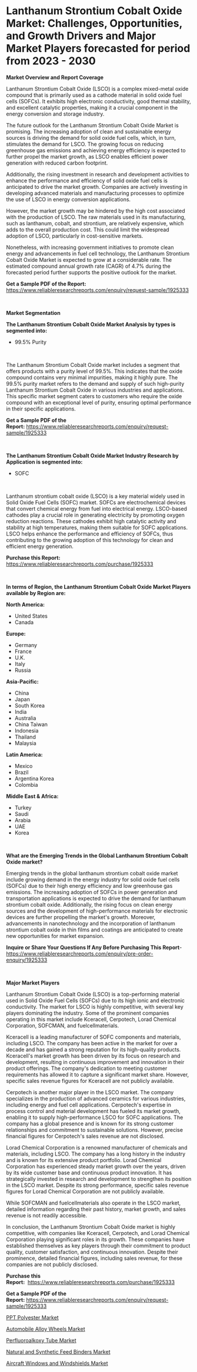 <p><h1>Lanthanum Strontium Cobalt Oxide Market: Challenges, Opportunities, and Growth Drivers and Major Market Players forecasted for period from 2023 - 2030</h1></p><p><strong>Market Overview and Report Coverage</strong></p>
<p><p>Lanthanum Strontium Cobalt Oxide (LSCO) is a complex mixed-metal oxide compound that is primarily used as a cathode material in solid oxide fuel cells (SOFCs). It exhibits high electronic conductivity, good thermal stability, and excellent catalytic properties, making it a crucial component in the energy conversion and storage industry.</p><p>The future outlook for the Lanthanum Strontium Cobalt Oxide Market is promising. The increasing adoption of clean and sustainable energy sources is driving the demand for solid oxide fuel cells, which, in turn, stimulates the demand for LSCO. The growing focus on reducing greenhouse gas emissions and achieving energy efficiency is expected to further propel the market growth, as LSCO enables efficient power generation with reduced carbon footprint.</p><p>Additionally, the rising investment in research and development activities to enhance the performance and efficiency of solid oxide fuel cells is anticipated to drive the market growth. Companies are actively investing in developing advanced materials and manufacturing processes to optimize the use of LSCO in energy conversion applications.</p><p>However, the market growth may be hindered by the high cost associated with the production of LSCO. The raw materials used in its manufacturing, such as lanthanum, cobalt, and strontium, are relatively expensive, which adds to the overall production cost. This could limit the widespread adoption of LSCO, particularly in cost-sensitive markets.</p><p>Nonetheless, with increasing government initiatives to promote clean energy and advancements in fuel cell technology, the Lanthanum Strontium Cobalt Oxide Market is expected to grow at a considerable rate. The estimated compound annual growth rate (CAGR) of 4.7% during the forecasted period further supports the positive outlook for the market.</p></p>
<p><strong>Get a Sample PDF of the Report:</strong> <a href="https://www.reliableresearchreports.com/enquiry/request-sample/1925333">https://www.reliableresearchreports.com/enquiry/request-sample/1925333</a></p>
<p>&nbsp;</p>
<p><strong>Market Segmentation</strong></p>
<p><strong>The Lanthanum Strontium Cobalt Oxide Market Analysis by types is segmented into:</strong></p>
<p><ul><li>99.5% Purity</li></ul></p>
<p>&nbsp;</p>
<p><p>The Lanthanum Strontium Cobalt Oxide market includes a segment that offers products with a purity level of 99.5%. This indicates that the oxide compound contains very minimal impurities, making it highly pure. The 99.5% purity market refers to the demand and supply of such high-purity Lanthanum Strontium Cobalt Oxide in various industries and applications. This specific market segment caters to customers who require the oxide compound with an exceptional level of purity, ensuring optimal performance in their specific applications.</p></p>
<p><strong>Get a Sample PDF of the Report:</strong>&nbsp;<a href="https://www.reliableresearchreports.com/enquiry/request-sample/1925333">https://www.reliableresearchreports.com/enquiry/request-sample/1925333</a></p>
<p>&nbsp;</p>
<p><strong>The Lanthanum Strontium Cobalt Oxide Market Industry Research by Application is segmented into:</strong></p>
<p><ul><li>SOFC</li></ul></p>
<p>&nbsp;</p>
<p><p>Lanthanum strontium cobalt oxide (LSCO) is a key material widely used in Solid Oxide Fuel Cells (SOFC) market. SOFCs are electrochemical devices that convert chemical energy from fuel into electrical energy. LSCO-based cathodes play a crucial role in generating electricity by promoting oxygen reduction reactions. These cathodes exhibit high catalytic activity and stability at high temperatures, making them suitable for SOFC applications. LSCO helps enhance the performance and efficiency of SOFCs, thus contributing to the growing adoption of this technology for clean and efficient energy generation.</p></p>
<p><strong>Purchase this Report:</strong>&nbsp; <a href="https://www.reliableresearchreports.com/purchase/1925333">https://www.reliableresearchreports.com/purchase/1925333</a></p>
<p>&nbsp;</p>
<p><strong>In terms of Region, the Lanthanum Strontium Cobalt Oxide Market Players available by Region are:</strong></p>
<p>
    <p> <strong> North America: </strong>
        <ul>
            <li>United States</li>
            <li>Canada</li>
        </ul>
        </p> 
    <p> <strong> Europe: </strong>
        <ul>
            <li>Germany</li>
            <li>France</li>
            <li>U.K.</li>
            <li>Italy</li>
            <li>Russia</li>
        </ul>
        </p> 
    <p> <strong> Asia-Pacific: </strong>
        <ul>
            <li>China</li>
            <li>Japan</li>
            <li>South Korea</li>
            <li>India</li>
            <li>Australia</li>
            <li>China Taiwan</li>
            <li>Indonesia</li>
            <li>Thailand</li>
            <li>Malaysia</li>
        </ul>
        </p> 
    <p> <strong> Latin America: </strong>
        <ul>
            <li>Mexico</li>
            <li>Brazil</li>
            <li>Argentina Korea</li>
            <li>Colombia</li>
        </ul>
        </p> 
    <p> <strong> Middle East & Africa: </strong>
        <ul>
            <li>Turkey</li>
            <li>Saudi</li>
            <li>Arabia</li>
            <li>UAE</li>
            <li>Korea</li>
        </ul>
    </p>
    </p>
<p>&nbsp;</p>
<p><strong>What are the Emerging Trends in the Global Lanthanum Strontium Cobalt Oxide market?</strong></p>
<p><p>Emerging trends in the global lanthanum strontium cobalt oxide market include growing demand in the energy industry for solid oxide fuel cells (SOFCs) due to their high energy efficiency and low greenhouse gas emissions. The increasing adoption of SOFCs in power generation and transportation applications is expected to drive the demand for lanthanum strontium cobalt oxide. Additionally, the rising focus on clean energy sources and the development of high-performance materials for electronic devices are further propelling the market's growth. Moreover, advancements in nanotechnology and the incorporation of lanthanum strontium cobalt oxide in thin films and coatings are anticipated to create new opportunities for market expansion.</p></p>
<p><strong>Inquire or Share Your Questions If Any Before Purchasing This Report</strong>- <a href="https://www.reliableresearchreports.com/enquiry/pre-order-enquiry/1925333">https://www.reliableresearchreports.com/enquiry/pre-order-enquiry/1925333</a></p>
<p>&nbsp;</p>
<p><strong>Major Market Players</strong></p>
<p><p>Lanthanum Strontium Cobalt Oxide (LSCO) is a top-performing material used in Solid Oxide Fuel Cells (SOFCs) due to its high ionic and electronic conductivity. The market for LSCO is highly competitive, with several key players dominating the industry. Some of the prominent companies operating in this market include Kceracell, Cerpotech, Lorad Chemical Corporation, SOFCMAN, and fuelcellmaterials.</p><p>Kceracell is a leading manufacturer of SOFC components and materials, including LSCO. The company has been active in the market for over a decade and has gained a strong reputation for its high-quality products. Kceracell's market growth has been driven by its focus on research and development, resulting in continuous improvement and innovation in their product offerings. The company's dedication to meeting customer requirements has allowed it to capture a significant market share. However, specific sales revenue figures for Kceracell are not publicly available.</p><p>Cerpotech is another major player in the LSCO market. The company specializes in the production of advanced ceramics for various industries, including energy and fuel cell applications. Cerpotech's expertise in process control and material development has fueled its market growth, enabling it to supply high-performance LSCO for SOFC applications. The company has a global presence and is known for its strong customer relationships and commitment to sustainable solutions. However, precise financial figures for Cerpotech's sales revenue are not disclosed.</p><p>Lorad Chemical Corporation is a renowned manufacturer of chemicals and materials, including LSCO. The company has a long history in the industry and is known for its extensive product portfolio. Lorad Chemical Corporation has experienced steady market growth over the years, driven by its wide customer base and continuous product innovation. It has strategically invested in research and development to strengthen its position in the LSCO market. Despite its strong performance, specific sales revenue figures for Lorad Chemical Corporation are not publicly available.</p><p>While SOFCMAN and fuelcellmaterials also operate in the LSCO market, detailed information regarding their past history, market growth, and sales revenue is not readily accessible.</p><p>In conclusion, the Lanthanum Strontium Cobalt Oxide market is highly competitive, with companies like Kceracell, Cerpotech, and Lorad Chemical Corporation playing significant roles in its growth. These companies have established themselves as key players through their commitment to product quality, customer satisfaction, and continuous innovation. Despite their prominence, detailed financial figures, including sales revenue, for these companies are not publicly disclosed.</p></p>
<p><strong>Purchase this Report:</strong>&nbsp;&nbsp;<a href="https://www.reliableresearchreports.com/purchase/1925333">https://www.reliableresearchreports.com/purchase/1925333</a></p>
<p></p>
<p><strong>Get a Sample PDF of the Report:</strong>&nbsp;<a href="https://www.reliableresearchreports.com/enquiry/request-sample/1925333">https://www.reliableresearchreports.com/enquiry/request-sample/1925333</a></p>
<p><p><a href="https://www.linkedin.com/pulse/ppt-polyester-market-size-2023-2030-global-industrial-wczjc/">PPT Polyester Market</a></p><p><a href="https://medium.com/@tiffanytran1905/automobile-alloy-wheels-market-size-reveals-the-best-marketing-channels-in-global-industry-d31afcd37a18">Automobile Alloy Wheels Market</a></p><p><a href="https://www.linkedin.com/pulse/perfluoroalkoxy-tube-market-insights-players-forecast-till-jbplc/">Perfluoroalkoxy Tube Market</a></p><p><a href="https://www.linkedin.com/pulse/natural-synthetic-feed-binders-market-size-growth-forecast-tn4uc/">Natural and Synthetic Feed Binders Market</a></p><p><a href="https://medium.com/@carolynfuller1997/aircraft-windows-and-windshields-market-competitive-analysis-market-trends-and-forecast-to-2030-6c5cde92d169">Aircraft Windows and Windshields Market</a></p></p>